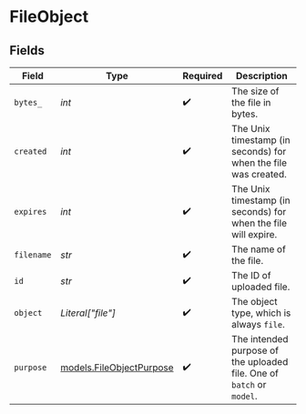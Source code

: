 # FileObject


## Fields

| Field                                                                 | Type                                                                  | Required                                                              | Description                                                           |
| --------------------------------------------------------------------- | --------------------------------------------------------------------- | --------------------------------------------------------------------- | --------------------------------------------------------------------- |
| `bytes_`                                                              | *int*                                                                 | :heavy_check_mark:                                                    | The size of the file in bytes.                                        |
| `created`                                                             | *int*                                                                 | :heavy_check_mark:                                                    | The Unix timestamp (in seconds) for when the file was created.        |
| `expires`                                                             | *int*                                                                 | :heavy_check_mark:                                                    | The Unix timestamp (in seconds) for when the file will expire.        |
| `filename`                                                            | *str*                                                                 | :heavy_check_mark:                                                    | The name of the file.                                                 |
| `id`                                                                  | *str*                                                                 | :heavy_check_mark:                                                    | The ID of uploaded file.                                              |
| `object`                                                              | *Literal["file"]*                                                     | :heavy_check_mark:                                                    | The object type, which is always `file`.                              |
| `purpose`                                                             | [models.FileObjectPurpose](../models/fileobjectpurpose.md)            | :heavy_check_mark:                                                    | The intended purpose of the uploaded file. One of `batch` or `model`. |